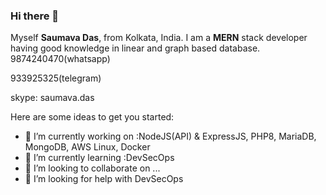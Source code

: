 
### Hi there 👋
Myself **Saumava Das**, from Kolkata, India. I am a **MERN** stack developer having good knowledge in linear and graph based database. 
9874240470(whatsapp)

933925325(telegram)

skype: saumava.das



Here are some ideas to get you started:
- 🔭 I’m currently working on :NodeJS(API) & ExpressJS, PHP8, MariaDB, MongoDB, AWS Linux, Docker  
- 🌱 I’m currently learning :DevSecOps
- 👯 I’m looking to collaborate on ...
- 🤔 I’m looking for help with DevSecOps
